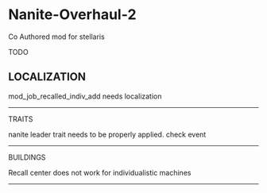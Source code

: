 # Nanite-Overhaul-2
Co Authored mod for stellaris

TODO


LOCALIZATION
---------------------------------------------------------------------------

mod_job_recalled_indiv_add needs localization

------------------------------------------------------------------------------

TRAITS

nanite leader trait needs to be properly applied. check event

-----------------------------------------------------------------------------

BUILDINGS

Recall center does not work for individualistic machines

---------------------------------------------------------------------------
